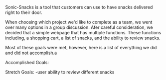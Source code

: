 Sonic-Snacks is a tool that customers can use to have snacks delivered right to their door.

When choosing which project we'd like to complete as a team, we went over many options in a group discussion. Afer careful consideration, we decided that a simple webpage that has multiple functions. These functions including, a shopping cart, a list of snacks, and the ability to review snacks. 

Most of these goals were met, however, here is a list of everything we did and did not accomplish.a

Accomplished Goals:


Stretch Goals:
-user ability to review different snacks



